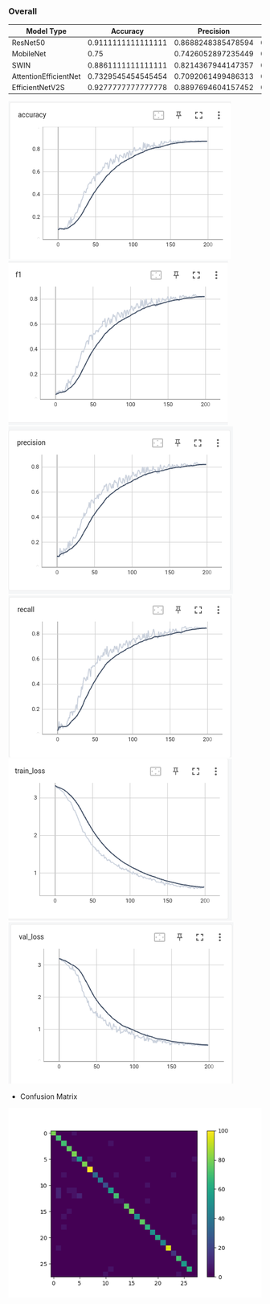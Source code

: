 ### Overall

| Model Type            | Accuracy           | Precision          | Recall             | F1 Score           | Params             | Latency            |    
|-----------------------|--------------------|--------------------|--------------------|--------------------|--------------------|--------------------|
| ResNet50              | 0.9111111111111111 | 0.8688248385478594 | 0.8947673046951575 | 0.8713540581705433 | 23565404           | 0.2274312973022461 |
| MobileNet             | 0.75               | 0.7426052897235449 | 0.7604792961160813 | 0.7315722419273002 | 2259740            | 0.01093912124633789|
| SWIN                  | 0.8861111111111111 | 0.8214367944147357 | 0.8432166660370441 | 0.822309550392583  | 27540886           | 0.43773937225341797|
| AttentionEfficientNet | 0.7329545454545454 | 0.7092061499486313 | 0.6934227800778768 | 0.6838596462150024 | 11404500           | 0.32543545525345435|
| EfficientNetV2S       | 0.9277777777777778 | 0.8897694604157452 | 0.8874862444977991 | 0.8843419289090997 | 20213356           | 0.2312171459197998 |


<img src = 'https://github.com/taruntiwarihp/Projects_DS/blob/master/Classification_Assignment/plots/Accuracy.png'> <img src = 'https://github.com/taruntiwarihp/Projects_DS/blob/master/Classification_Assignment/plots/f1_score.png'>
<img src = 'https://github.com/taruntiwarihp/Projects_DS/blob/master/Classification_Assignment/plots/precision.png'> <img src = 'https://github.com/taruntiwarihp/Projects_DS/blob/master/Classification_Assignment/plots/recall.png'>
<img src = 'https://github.com/taruntiwarihp/Projects_DS/blob/master/Classification_Assignment/plots/train_loss.png'> <img src = 'https://github.com/taruntiwarihp/Projects_DS/blob/master/Classification_Assignment/plots/val_loss.png'>


* Confusion Matrix
<img src = 'https://github.com/taruntiwarihp/Projects_DS/blob/master/Classification_Assignment/plots/confusion_matrix.png'>

